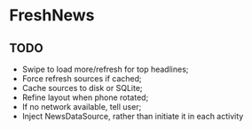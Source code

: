 # FreshNews

## TODO

* Swipe to load more/refresh for top headlines;
* Force refresh sources if cached;
* Cache sources to disk or SQLite;
* Refine layout when phone rotated;
* If no network available, tell user;
* Inject NewsDataSource, rather than initiate it in each activity


